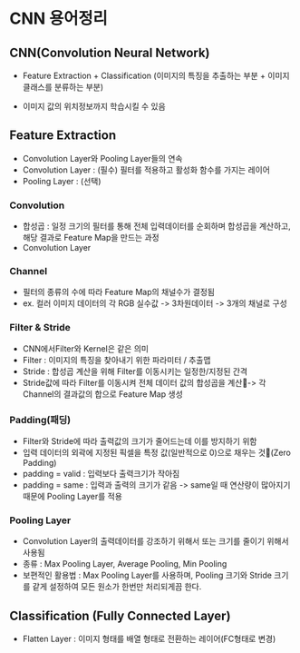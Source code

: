 # CNN 용어정리

## CNN(Convolution Neural Network)

 - Feature Extraction + Classification
   (이미지의 특징을 추출하는 부분 + 이미지 클래스를 분류하는 부분)

 - 이미지 값의 위치정보까지 학습시킬 수 있음

## Feature Extraction

 - Convolution Layer와 Pooling Layer들의 연속
 - Convolution Layer : (필수) 필터를 적용하고 활성화 함수를 가지는 레이어
 - Pooling Layer : (선택) 

### Convolution
 - 합성곱 : 일정 크기의 필터를 통해 전체 입력데이터를 순회하며 합성곱을 계산하고, 해당 결과로 Feature Map을 만드는 과정
 - Convolution Layer

### Channel
 - 필터의 종류의 수에 따라 Feature Map의 채널수가 결정됨
 - ex. 컬러 이미지 데이터의 각 RGB 실수값 -> 3차원데이터 -> 3개의 채널로 구성

### Filter & Stride
 - CNN에서Filter와 Kernel은 같은 의미
 - Filter : 이미지의 특징을 찾아내기 위한 파라미터 / 추출맵
 - Stride : 합성곱 계산을 위해 Filter를 이동시키는 일정한/지정된 간격
 - Stride값에 따라 Filter를 이동시켜 전체 데이터 값의 합성곱을 계산-> 각 Channel의 결과값의 합으로 Feature Map 생성

### Padding(패딩)
 - Filter와 Stride에 따라 출력값의 크기가 줄어드는데 이를 방지하기 위함
 - 입력 데이터의 외곽에 지정된 픽셀을 특정 값(일반적으로 0)으로 채우는 것(Zero Padding)
 - padding = valid : 입력보다 출력크기가 작아짐
 - padding = same : 입력과 출력의 크기가 같음
            -> same일 때 연산량이 많아지기 때문에 Pooling Layer를 적용

### Pooling Layer
 - Convolution Layer의 출력데이터를 강조하기 위해서 또는 크기를 줄이기 위해서 사용됨
 - 종류 : Max Pooling Layer, Average Pooling, Min Pooling
 - 보편적인 활용법 : Max Pooling Layer를 사용하며, Pooling 크기와 Stride 크기를 같게 설정하여 모든 원소가 한번만 처리되게끔 한다.


## Classification (Fully Connected Layer)
 - Flatten Layer : 이미지 형태를 배열 형태로 전환하는 레이어(FC형태로 변경)

